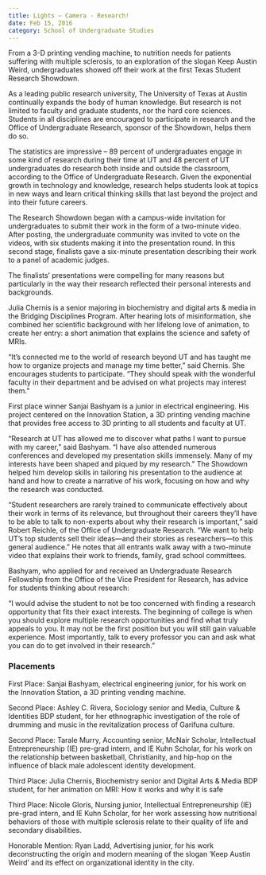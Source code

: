 ```yaml
--- 
title: Lights – Camera - Research!
date: Feb 15, 2016
category: School of Undergraduate Studies
---
```


From a 3-D printing vending machine, to nutrition needs for patients suffering with multiple sclerosis, to an exploration of the slogan Keep Austin Weird, undergraduates showed off their work at the first Texas Student Research Showdown.

As a leading public research university, The University of Texas at Austin continually expands the body of human knowledge. But research is not limited to faculty and graduate students, nor the hard core sciences. Students in all disciplines are encouraged to participate in research and the Office of Undergraduate Research, sponsor of the Showdown, helps them do so.

The statistics are impressive – 89 percent of undergraduates engage in some kind of research during their time at UT and 48 percent of UT undergraduates do research both inside and outside the classroom, according to the Office of Undergraduate Research. Given the exponential growth in technology and knowledge, research helps students look at topics in new ways and learn critical thinking skills that last beyond the project and into their future careers.

The Research Showdown began with a campus-wide invitation for undergraduates to submit their work in the form of a two-minute video. After posting, the undergraduate community was invited to vote on the videos, with six students making it into the presentation round. In this second stage, finalists gave a six-minute presentation describing their work to a panel of academic judges.

The finalists’ presentations were compelling for many reasons but particularly in the way their research reflected their personal interests and backgrounds.

Julia Chernis is a senior majoring in biochemistry and digital arts & media in the Bridging Disciplines Program. After hearing lots of misinformation, she combined her scientific background with her lifelong love of animation, to create her entry: a short animation that explains the science and safety of MRIs.

“It’s connected me to the world of research beyond UT and has taught me how to organize projects and manage my time better,” said Chernis. She encourages students to participate. “They should speak with the wonderful faculty in their department and be advised on what projects may interest them.”

First place winner Sanjai Bashyam is a junior in electrical engineering. His project centered on the Innovation Station, a 3D printing vending machine that provides free access to 3D printing to all students and faculty at UT.

“Research at UT has allowed me to discover what paths I want to pursue with my career,” said Bashyam. “I have also attended numerous conferences and developed my presentation skills immensely. Many of my interests have been shaped and piqued by my research.” The Showdown helped him develop skills in tailoring his presentation to the audience at hand and how to create a narrative of his work, focusing on how and why the research was conducted.

“Student researchers are rarely trained to communicate effectively about their work in terms of its relevance, but throughout their careers they’ll have to be able to talk to non-experts about why their research is important,” said Robert Reichle, of the Office of Undergraduate Research. “We want to help UT’s top students sell their ideas—and their stories as researchers—to this general audience.” He notes that all entrants walk away with a two-minute video that explains their work to friends, family, grad school committees.

Bashyam, who applied for and received an Undergraduate Research Fellowship from the Office of the Vice President for Research, has advice for students thinking about research:

“I would advise the student to not be too concerned with finding a research opportunity that fits their exact interests. The beginning of college is when you should explore multiple research opportunities and find what truly appeals to you. It may not be the first position but you will still gain valuable experience. Most importantly, talk to every professor you can and ask what you can do to get involved in their research.”

### Placements

First Place: Sanjai Bashyam, electrical engineering junior, for his work on the Innovation Station, a 3D printing vending machine.

Second Place: Ashley C. Rivera, Sociology senior and Media, Culture & Identities BDP student, for her ethnographic investigation of the role of drumming and music in the revitalization process of Garifuna culture.

Second Place: Tarale Murry, Accounting senior, McNair Scholar, Intellectual Entrepreneurship (IE) pre-grad intern, and IE Kuhn Scholar, for his work on the relationship between basketball, Christianity, and hip-hop on the influence of black male adolescent identity development.

Third Place: Julia Chernis, Biochemistry senior and Digital Arts & Media BDP student, for her animation on MRI: How it works and why it is safe

Third Place: Nicole Gloris, Nursing junior, Intellectual Entrepreneurship (IE) pre-grad intern, and IE Kuhn Scholar, for her work assessing how nutritional behaviors of those with multiple sclerosis relate to their quality of life and secondary disabilities.

Honorable Mention: Ryan Ladd, Advertising junior, for his work deconstructing the origin and modern meaning of the slogan ‘Keep Austin Weird’ and its effect on organizational identity in the city.
